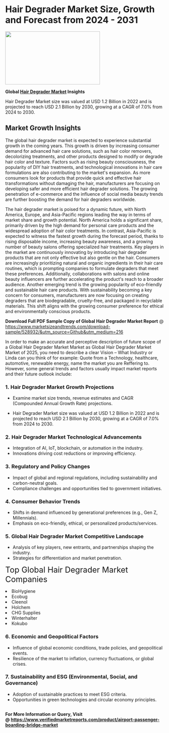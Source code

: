 <H1>Hair Degrader Market Size, Growth and Forecast from 2024 - 2031</H1><img class="aligncenter size-medium wp-image-584254" src="https://thirdeyenews.in/wp-content/uploads/2024/09/Global-Market-Research-300x168.jpeg" alt="" width="300" height="168" /><p><strong>Global&nbsp;<a href="https://www.marketsizeandtrends.com/download-sample/528932/&amp;utm_source=Github&utm_medium=216">Hair Degrader Market</a> Insights</strong></p><p>Hair Degrader Market size was valued at USD 1.2 Billion in 2022 and is projected to reach USD 2.1 Billion by 2030, growing at a CAGR of 7.0% from 2024 to 2030.</p><p><h2>Market Growth Insights</h2> <p>The global hair degrader market is expected to experience substantial growth in the coming years. This growth is driven by increasing consumer demand for advanced hair care solutions, such as hair color removers, decolorizing treatments, and other products designed to modify or degrade hair color and texture. Factors such as rising beauty consciousness, the popularity of DIY hair treatments, and technological innovations in hair care formulations are also contributing to the market's expansion. As more consumers look for products that provide quick and effective hair transformations without damaging the hair, manufacturers are focusing on developing safer and more efficient hair degrader solutions. The growing penetration of e-commerce and the influence of social media beauty trends are further boosting the demand for hair degraders worldwide. </p> <p>The hair degrader market is poised for a dynamic future, with North America, Europe, and Asia-Pacific regions leading the way in terms of market share and growth potential. North America holds a significant share, primarily driven by the high demand for personal care products and the widespread adoption of hair color treatments. In contrast, Asia-Pacific is expected to witness the fastest growth during the forecast period, thanks to rising disposable income, increasing beauty awareness, and a growing number of beauty salons offering specialized hair treatments. Key players in the market are continuously innovating by introducing hair degrader products that are not only effective but also gentle on the hair. Consumers are increasingly prioritizing natural and organic ingredients in their hair care routines, which is prompting companies to formulate degraders that meet these preferences. Additionally, collaborations with salons and online beauty influencers are further accelerating the product's reach to a broader audience. Another emerging trend is the growing popularity of eco-friendly and sustainable hair care products. With sustainability becoming a key concern for consumers, manufacturers are now focusing on creating degraders that are biodegradable, cruelty-free, and packaged in recyclable materials. This shift aligns with the growing consumer preference for ethical and environmentally conscious products. </p><p><span class=""><strong>Download Full PDF Sample Copy of Global Hair Degrader Market Report</strong> @ <a href="https://www.marketsizeandtrends.com/download-sample/528932/&amp;utm_source=Github&utm_medium=216" target="_blank">https://www.marketsizeandtrends.com/download-sample/528932/&amp;utm_source=Github&utm_medium=216</a></span></p><p>In order to make an accurate and perceptive description of future scope of a Global&nbsp;Hair Degrader Market Market as Global&nbsp;Hair Degrader Market Market of 2025, you need to describe a clear Vision &ndash; What Industry or Linda can you think of for example: Quote from a Technology, healthcare, automotive, renewable energy, name the market you are Reffering to. However, some general trends and factors usually impact market reports and their future outlook include:</p><h3>1.&nbsp;<strong>Hair Degrader Market Growth Projections</strong></h3><ul><li>Examine market size trends, revenue estimates and CAGR (Compounded Annual Growth Rate) projections.</li><li><p>Hair Degrader Market size was valued at USD 1.2 Billion in 2022 and is projected to reach USD 2.1 Billion by 2030, growing at a CAGR of 7.0% from 2024 to 2030.</p></li></ul><h3>2.&nbsp;<strong>Hair Degrader Market Technological Advancements</strong></h3><ul><li>Integration of AI, IoT, blockchain, or automation in the industry.</li><li>Innovations driving cost reductions or improving efficiency.</li></ul><h3>3.&nbsp;<strong>Regulatory and Policy Changes</strong></h3><ul><li>Impact of global and regional regulations, including sustainability and carbon-neutral goals.</li><li>Compliance challenges and opportunities tied to government initiatives.</li></ul><h3>4.&nbsp;<strong>Consumer Behavior Trends</strong></h3><ul><li>Shifts in demand influenced by generational preferences (e.g., Gen Z, Millennials).</li><li>Emphasis on eco-friendly, ethical, or personalized products/services.</li></ul><h3>5.&nbsp;<strong>Global Hair Degrader Market Competitive Landscape</strong></h3><ul><li>Analysis of key players, new entrants, and partnerships shaping the industry.</li><li>Strategies for differentiation and market penetration.</li></ul><p data-pm-slice="1 1 []"><span style="color: inherit; font-family: inherit; font-size: 25px;">Top Global Hair Degrader Market Companies</span></p><div class="" data-test-id=""><p><li>BioHygiene</li><li> Ecobug</li><li> Cleenol</li><li> Holchem</li><li> CHG Supplies</li><li> Winterhalter</li><li> Kokubo</li></p></div><h3>6.&nbsp;<strong>Economic and Geopolitical Factors</strong></h3><ul><li>Influence of global economic conditions, trade policies, and geopolitical events.</li><li>Resilience of the market to inflation, currency fluctuations, or global crises.</li></ul><h3>7.&nbsp;<strong>Sustainability and ESG (Environmental, Social, and Governance)</strong></h3><ul><li>Adoption of sustainable practices to meet ESG criteria.</li><li>Opportunities in green technologies and circular economy principles.</li></ul><h2><strong style="font-size: 14px;">For More Information or Query, Visit @&nbsp;</strong><a style="background-color: #ffffff; font-size: 14px;" href="https://www.marketsizeandtrends.com/report/hair-degrader-market/" target="_blank">https://www.verifiedmarketreports.com/product/airport-passenger-boarding-bridge-market</a></h2>
